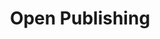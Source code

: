 ---
title: Open Publishing
layout: dashboard
permalink: /open-publishing.html
dashboard:
  container_id: oapfStats
  data_sources:
    biannual: /assets/oapf.csv
  default_frequency: biannual
  show_frequency_toggle: false
  default_tab: chart
  show_table: true
  charts:
    - type: line
      title: Funded Articles and Departments Impacted
      datasets:
        - row_index: 0
        - row_index: 2
    - type: line
      title: Total Amount Expended
      datasets:
        - row_index: 1
---